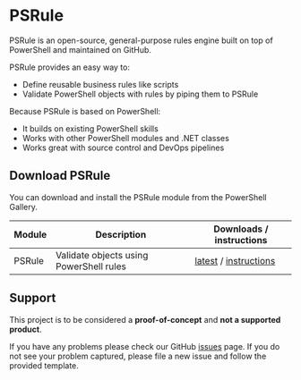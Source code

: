 # PSRule

PSRule is an open-source, general-purpose rules engine built on top of PowerShell and maintained on GitHub.

PSRule provides an easy way to:

- Define reusable business rules like scripts
- Validate PowerShell objects with rules by piping them to PSRule

Because PSRule is based on PowerShell:

- It builds on existing PowerShell skills
- Works with other PowerShell modules and .NET classes
- Works great with source control and DevOps pipelines

## Download PSRule

You can download and install the PSRule module from the PowerShell Gallery.

Module | Description | Downloads / instructions
------ | ----------- | ------------------------
PSRule | Validate objects using PowerShell rules | [latest][psg-psrule] / [instructions][install]

## Support

This project is to be considered a **proof-of-concept** and **not a supported product**.

If you have any problems please check our GitHub [issues](https://github.com/BernieWhite/PSRule/issues) page. If you do not see your problem captured, please file a new issue and follow the provided template.

[install]: scenarios/install-instructions.md
[psg-psrule]: https://www.powershellgallery.com/packages/PSRule

